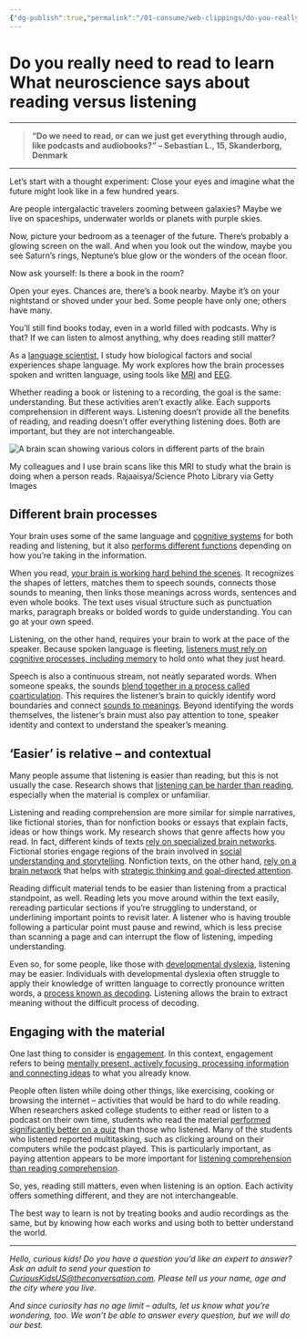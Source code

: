 ```yaml
---
{"dg-publish":true,"permalink":"/01-consume/web-clippings/do-you-really-need-to-read-to-learn-what-neuroscience-says-about-reading-versus-listening/","title":"Do you really need to read to learn? What neuroscience says about reading versus listening"}
---
```


# Do you really need to read to learn What neuroscience says about reading versus listening

---

> **“Do we need to read, or can we just get everything through audio, like podcasts and audiobooks?” – Sebastian L., 15, Skanderborg, Denmark**

---

Let’s start with a thought experiment: Close your eyes and imagine what the future might look like in a few hundred years.

Are people intergalactic travelers zooming between galaxies? Maybe we live on spaceships, underwater worlds or planets with purple skies.

Now, picture your bedroom as a teenager of the future. There’s probably a glowing screen on the wall. And when you look out the window, maybe you see Saturn’s rings, Neptune’s blue glow or the wonders of the ocean floor.

Now ask yourself: Is there a book in the room?

Open your eyes. Chances are, there’s a book nearby. Maybe it’s on your nightstand or shoved under your bed. Some people have only one; others have many.

You’ll still find books today, even in a world filled with podcasts. Why is that? If we can listen to almost anything, why does reading still matter?

As a [language scientist](https://scholar.google.com/citations?user=eMi5N90AAAAJ&hl=en&oi=ao), I study how biological factors and social experiences shape language. My work explores how the brain processes spoken and written language, using tools like [MRI](https://www.mayoclinic.org/tests-procedures/mri/about/pac-20384768) and [EEG](https://www.mayoclinic.org/tests-procedures/eeg/about/pac-20393875).

Whether reading a book or listening to a recording, the goal is the same: understanding. But these activities aren’t exactly alike. Each supports comprehension in different ways. Listening doesn’t provide all the benefits of reading, and reading doesn’t offer everything listening does. Both are important, but they are not interchangeable.

![A brain scan showing various colors in different parts of the brain](https://images.theconversation.com/files/677648/original/file-20250701-68-8nzyk4.jpg?ixlib=rb-4.1.0&q=45&auto=format&w=600&h=337&fit=crop&dpr=1)

My colleagues and I use brain scans like this MRI to study what the brain is doing when a person reads. Rajaaisya/Science Photo Library via Getty Images

## Different brain processes

Your brain uses some of the same language and [cognitive systems](https://doi.org/10.1111/mbe.12378) for both reading and listening, but it also [performs different functions](https://doi.org/10.3922/j.psns.2009.2.003) depending on how you’re taking in the information.

When you read, [your brain is working hard behind the scenes](https://youtu.be/5tQEU5_PPEo?si=pz-B7Nr7hETSbcOs). It recognizes the shapes of letters, matches them to speech sounds, connects those sounds to meaning, then links those meanings across words, sentences and even whole books. The text uses visual structure such as punctuation marks, paragraph breaks or bolded words to guide understanding. You can go at your own speed.

Listening, on the other hand, requires your brain to work at the pace of the speaker. Because spoken language is fleeting, [listeners must rely on cognitive processes, including memory](https://doi.org/10.1111/mbe.12378) to hold onto what they just heard.

Speech is also a continuous stream, not neatly separated words. When someone speaks, the sounds [blend together in a process called coarticulation](https://doi.org/10.1016/S0095-4470\(19\)31388-9). This requires the listener’s brain to quickly identify word boundaries and connect [sounds to meanings](https://www.nature.com/articles/s41467-022-34326-1). Beyond identifying the words themselves, the listener’s brain must also pay attention to tone, speaker identity and context to understand the speaker’s meaning.

## ‘Easier’ is relative – and contextual

Many people assume that listening is easier than reading, but this is not usually the case. Research shows that [listening can be harder than reading](https://doi.org/10.3102/00346543211060871), especially when the material is complex or unfamiliar.

Listening and reading comprehension are more similar for simple narratives, like fictional stories, than for nonfiction books or essays that explain facts, ideas or how things work. My research shows that genre affects how you read. In fact, different kinds of texts [rely on specialized brain networks](https://doi.org/10.1093/cercor/bhz025). Fictional stories engage regions of the brain involved in [social understanding and storytelling](https://doi.org/10.1016/j.neuroimage.2010.01.052). Nonfiction texts, on the other hand, [rely on a brain network](https://doi.org/10.3389/fnhum.2013.00853) that helps with [strategic thinking and goal-directed attention](https://doi.org/10.1177/1073858414525995).

Reading difficult material tends to be easier than listening from a practical standpoint, as well. Reading lets you move around within the text easily, rereading particular sections if you’re struggling to understand, or underlining important points to revisit later. A listener who is having trouble following a particular point must pause and rewind, which is less precise than scanning a page and can interrupt the flow of listening, impeding understanding.

Even so, for some people, like those with [developmental dyslexia](https://doi.org/10.1002/9781119705116.ch19), listening may be easier. Individuals with developmental dyslexia often struggle to apply their knowledge of written language to correctly pronounce written words, a [process known as decoding](https://www.doe.mass.edu/massliteracy/skilled-reading/fluent-word-reading/phonics-decoding.html). Listening allows the brain to extract meaning without the difficult process of decoding.

## Engaging with the material

One last thing to consider is [engagement](https://doi.org/10.1002/rrq.81). In this context, engagement refers to being [mentally present, actively focusing, processing information and connecting ideas](https://doi.org/10.1080/10409289.2023.2188865) to what you already know.

People often listen while doing other things, like exercising, cooking or browsing the internet – activities that would be hard to do while reading. When researchers asked college students to either read or listen to a podcast on their own time, students who read the material [performed significantly better on a quiz](https://doi.org/10.1080/00986283.2010.488542) than those who listened. Many of the students who listened reported multitasking, such as clicking around on their computers while the podcast played. This is particularly important, as paying attention appears to be more important for [listening comprehension than reading comprehension](https://doi.org/10.1007/s11145-018-9840-y).

So, yes, reading still matters, even when listening is an option. Each activity offers something different, and they are not interchangeable.

The best way to learn is not by treating books and audio recordings as the same, but by knowing how each works and using both to better understand the world.

---

*Hello, curious kids! Do you have a question you’d like an expert to answer? Ask an adult to send your question to [CuriousKidsUS@theconversation.com](https://theconversation.com/). Please tell us your name, age and the city where you live.*

*And since curiosity has no age limit – adults, let us know what you’re wondering, too. We won’t be able to answer every question, but we will do our best.*

